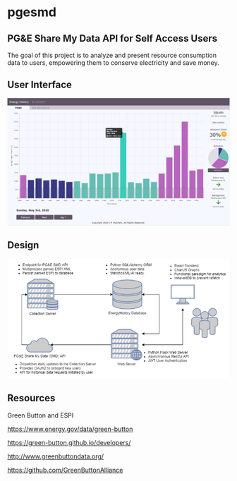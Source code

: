 # pgesmd
## PG&amp;E Share My Data API for Self Access Users

The goal of this project is to analyze and present resource consumption data to users, empowering them to conserve electricity and save money. 

## User Interface

![PGESMD](/docs/energy-history-screenshot.png)

## Design

![PGESMD](/docs/PGESMD_sketch_full.png)

## Resources
Green Button and ESPI

https://www.energy.gov/data/green-button

https://green-button.github.io/developers/

http://www.greenbuttondata.org/

https://github.com/GreenButtonAlliance
